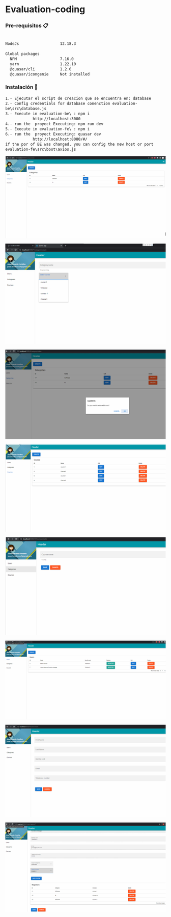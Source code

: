 # Evaluation-coding



### Pre-requisitos 📋
```

NodeJs                  12.18.3

Global packages
  NPM                   7.16.0
  yarn                  1.22.10
  @quasar/cli           1.2.0
  @quasar/icongenie     Not installed

```
### Instalación 🔧

```
1.- Ejecutar el script de creacion que se encuentra en: database
2.- Config credentials for database conenction evaluation-be\src\database.js 
3.- Execute in evaluation-be\ : npm i
			http://localhost:3000		
4.- run the  proyect Executing: npm run dev 
5.- Execute in evaluation-fe\ : npm i
6.- run the  proyect Executing: quasar dev 
			http://localhost:8080/#/
if the por of BE was changed, you can config the new host or port evaluation-fe\src\boot\axios.js
```


![alt text](https://github.com/josue1471515/Evaluation-coding/blob/master/img/cc1.png)

![alt text](https://github.com/josue1471515/Evaluation-coding/blob/master/img/cc2.png)

![alt text](https://github.com/josue1471515/Evaluation-coding/blob/master/img/cc3.png)

![alt text](https://github.com/josue1471515/Evaluation-coding/blob/master/img/c1.png)

![alt text](https://github.com/josue1471515/Evaluation-coding/blob/master/img/c2.png)

![alt text](https://github.com/josue1471515/Evaluation-coding/blob/master/img/0.png)

![alt text](https://github.com/josue1471515/Evaluation-coding/blob/master/img/1.png)

![alt text](https://github.com/josue1471515/Evaluation-coding/blob/master/img/2.png)




